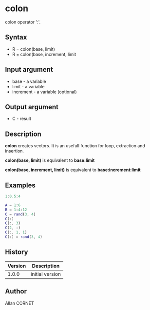 

# colon

colon operator ':'.

## Syntax

- R = colon(base, limit)
- R = colon(base, increment, limit

## Input argument

 - base - a variable
 - limit - a variable
 - increment - a variable (optional)

## Output argument

 - C - result

## Description


  <p><b>colon</b> creates vectors. It is an usefull function for loop, extraction and insertion.</p>
  <p><b>colon(base, limit)</b> is equivalent to <b>base:limit</b></p>
  <p><b>colon(base, increment, limit)</b> is equivalent to <b>base:increment:limit</b></p>


## Examples

```matlab
1:0.5:4
```
```matlab
A = 1:6
B = 1:4:12
C = rand(3, 4)
C(:)
C(:, 3)
C(2, :)
C(:, 1, 1)
C(:) = rand(3, 4)
```

## History

|Version|Description|
|------|------|
|1.0.0|initial version|


## Author

Allan CORNET



